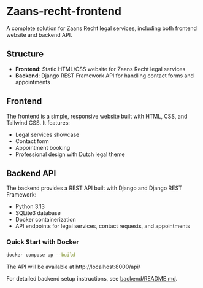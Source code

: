 # Zaans-recht-frontend
A complete solution for Zaans Recht legal services, including both frontend website and backend API.

## Structure

- **Frontend**: Static HTML/CSS website for Zaans Recht legal services
- **Backend**: Django REST Framework API for handling contact forms and appointments

## Frontend

The frontend is a simple, responsive website built with HTML, CSS, and Tailwind CSS. It features:
- Legal services showcase
- Contact form
- Appointment booking
- Professional design with Dutch legal theme

## Backend API

The backend provides a REST API built with Django and Django REST Framework:
- Python 3.13
- SQLite3 database
- Docker containerization
- API endpoints for legal services, contact requests, and appointments

### Quick Start with Docker

```bash
docker compose up --build
```

The API will be available at http://localhost:8000/api/

For detailed backend setup instructions, see [backend/README.md](backend/README.md).
